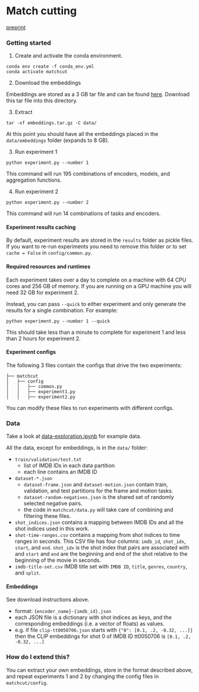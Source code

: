 # Match cutting

[preprint](https://arxiv.org/abs/2210.05766)

### Getting started
1. Create and activate the conda environment.
```shell
conda env create -f conda_env.yml
conda activate matchcut
```

2. Download the embeddings

Embeddings are stored as a 3 GB tar file and can be found [here](https://drive.google.com/file/d/1gkXLkvASovS6g_WD5v50NWsjLiw1QP8I/view?usp=sharing). Download this tar file into this directory.

3. Extract
```shell
tar -xf embeddings.tar.gz -C data/
```

At this point you should have all the embeddings placed in the `data/embeddings` folder (expands to 8 GB).

3. Run experiment 1
```shell
python experiment.py --number 1
```

This command will run 195 combinations of encoders, models, and aggregation functions.

4. Run experiment 2
```shell
python experiment.py --number 2
```

This command will run 14 combinations of tasks and encoders.

#### Experiment results caching
By default, experiment results are stored in the `results` folder as pickle files. If you want to re-run experiments you need to remove this folder or to set `cache = False` in `config/common.py`.

#### Required resources and runtimes
Each experiment takes over a day to complete on a machine with 64 CPU cores and 256 GB of memory. If you are running on a GPU machine you will need 32 GB for experiment 2.

Instead, you can pass `--quick` to either experiment and only generate the results for a single combination. For example:
```shell
python experiment.py --number 1 --quick
```

This should take less than a minute to complete for experiment 1 and less than 2 hours for experiment 2.

#### Experiment configs
The following 3 files contain the configs that drive the two experiments:
```
├── matchcut
│   ├── config
│   │   ├── common.py
│   │   ├── experiment1.py
│   │   ├── experiment2.py
```

You can modify these files to run experiments with different configs.

### Data
Take a look at [data-exploration.ipynb](dataset-exploration.ipynb) for example data.

All the data, except for embeddings, is in the `data/` folder:

- `train/validation/test.txt`
  - list of IMDB IDs in each data partition
  - each line contains an IMDB ID
- `dataset-*.json`
  - `dataset-frame.json` and `dataset-motion.json` contain train, validation, and test partitions for the frame and motion tasks.
  - `dataset-random-negatives.json` is the shared set of randomly selected negative pairs.
  - the code in `matchcut/data.py` will take care of combining and filtering these files.
- `shot_indices.json` contains a mapping between IMDB IDs and all the shot indices used in this work.
- `shot-time-ranges.csv` contains a mapping from shot indices to time ranges in seconds. This CSV file has four columns: `imdb_id`, `shot_idx`, `start`, and `end`. `shot_idx` is the shot index that pairs are associated with and `start` and `end` are the beginning and end of the shot relative to the beginning of the movie in seconds.
- `imdb-title-set.csv` IMDB title set with `IMDB ID`, `title`, `genres`, `country`, and `split`.
  
#### Embeddings
See download instructions above.
  - format: `{encoder_name}-{imdb_id}.json`
  - each JSON file is a dictionary with shot indices as keys, and the corresponding embeddings (i.e. a vector of floats) as values.
  - e.g. if file `clip-tt0050706.json` starts with `{"0": [0.1, .2, -0.32, ...]}` then the CLIP embeddings for shot 0 of IMDB ID tt0050706 is `[0.1, .2, -0.32, ...]`

### How do I extend this?
You can extract your own embeddings, store in the format described above, and repeat experiments 1 and 2 by changing the config files in `matchcut/config`.
